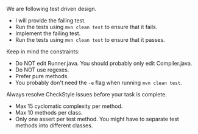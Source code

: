 We are following test driven design.
- I will provide the failing test.
- Run the tests using `mvn clean test` to ensure that it fails.
- Implement the failing test.
- Run the tests using `mvn clean test` to ensure that it passes.

Keep in mind the constraints:
- Do NOT edit Runner.java. You should probably only edit Compiler.java.
- Do NOT use regexes.
- Prefer pure methods.
- You probably don't need the `-e` flag when running `mvn clean test`.

Always resolve CheckStyle issues before your task is complete.
- Max 15 cyclomatic complexity per method.
- Max 10 methods per class.
- Only one assert per test method. You might have to separate test methods into different classes.